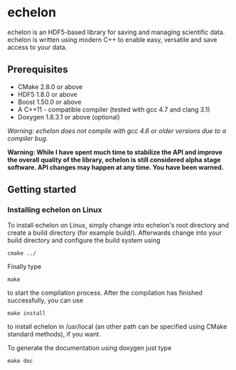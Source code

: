 echelon
=======

echelon is an HDF5-based library for saving and managing scientific data.
echelon is written using modern C++ to enable easy, versatile and save access to your data.

Prerequisites
-------------

- CMake 2.8.0 or above
- HDF5 1.8.0 or above
- Boost 1.50.0 or above
- A C++11 - compatible compiler (tested with gcc 4.7 and clang 3.1)
- Doxygen 1.8.3.1 or above (optional)

*Warning: echelon does not compile with gcc 4.6 or older versions due to a compiler bug.*

**Warning: While I have spent much time to stabilize the API and improve the overall quality of the library,
           echelon is still considered alpha stage software. API changes may happen at any time. You have been warned.**

Getting started
---------------

### Installing echelon on Linux

To install echelon on Linux, simply change into echelon's root directory
and create a build directory (for example build/).
Afterwards change into your build directory and configure the build system
using
~~~~~~~~~~~~~~~~~{.bash}
cmake ../
~~~~~~~~~~~~~~~~~
Finally type
~~~~~~~~~~~~~~~~~{.bash}
make
~~~~~~~~~~~~~~~~~
to start the compilation process.
After the compilation has finished successfully, you can use
~~~~~~~~~~~~~~~~~{.bash}
make install
~~~~~~~~~~~~~~~~~
to install echelon in /usr/local (an other path can be specified using CMake standard methods), if you want.

To generate the documentation using doxygen just type
~~~~~~~~~~~~~~~~~{.bash}
make doc
~~~~~~~~~~~~~~~~~